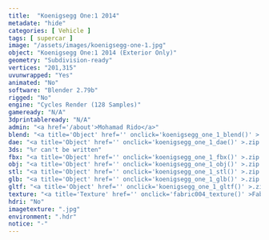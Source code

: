 ```yaml
---
title:  "Koenigsegg One:1 2014"
metadate: "hide"
categories: [ Vehicle ]
tags: [ supercar ]
image: "/assets/images/koenigsegg-one-1.jpg"
object: "Koenigsegg One:1 2014 (Exterior Only)"
geometry: "Subdivision-ready"
vertices: "201,315"
uvunwrapped: "Yes"
animated: "No"
software: "Blender 2.79b"
rigged: "No"
engine: "Cycles Render (128 Samples)"
gameready: "N/A"
3dprintableready: "N/A"
admin: "<a href='/about'>Mohamad Rido</a>"
blend: "<a title='Object' href='' onclick='koenigsegg_one_1_blend()' >.zip 10.2 MB</a>"
dae: "<a title='Object' href='' onclick='koenigsegg_one_1_dae()' >.zip 5.0 MB</a>"
3ds: "%r can't be written"
fbx: "<a title='Object' href='' onclick='koenigsegg_one_1_fbx()' >.zip 5.4 MB</a>"
obj: "<a title='Object' href='' onclick='koenigsegg_one_1_obj()' >.zip 4.1 MB</a>"
stl: "<a title='Object' href='' onclick='koenigsegg_one_1_stl()' >.zip 5.5 MB</a>"
glb: "<a title='Object' href='' onclick='koenigsegg_one_1_glb()' >.zip 10.8 MB</a>"
gltf: "<a title='Object' href='' onclick='koenigsegg_one_1_gltf()' >.zip 11.4 MB</a>"
texture: "<a title='Texture' href='' onclick='fabric004_texture()' >Fabric004</a>"
hdri: "No"
imagetexture: ".jpg"
environment: ".hdr"
notice: "-"
---
```


